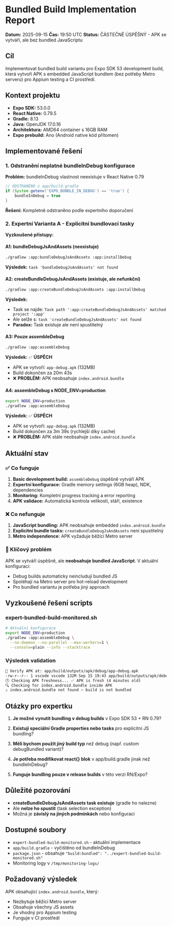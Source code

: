 # Bundled Build Implementation Report

**Datum:** 2025-09-15
**Čas:** 19:50 UTC
**Status:** ČÁSTEČNĚ ÚSPĚŠNÝ - APK se vytváří, ale bez bundled JavaScriptu

## Cíl

Implementovat bundled build variantu pro Expo SDK 53 development build, která vytvoří APK s embedded JavaScript bundlem (bez potřeby Metro serveru) pro Appium testing a CI prostředí.

## Kontext projektu

- **Expo SDK:** 53.0.0
- **React Native:** 0.79.5
- **Gradle:** 8.13
- **Java:** OpenJDK 17.0.16
- **Architektura:** AMD64 container s 16GB RAM
- **Expo prebuild:** Ano (Android native kód přítomen)

## Implementované řešení

### 1. Odstranění neplatné bundleInDebug konfigurace

**Problém:** bundleInDebug vlastnost neexistuje v React Native 0.79
```gradle
// ODSTRANĚNO z app/build.gradle
if (System.getenv('EXPO_BUNDLE_IN_DEBUG') == 'true') {
    bundleInDebug = true
}
```

**Řešení:** Kompletně odstraněno podle expertního doporučení

### 2. Expertní Varianta A - Explicitní bundlovací tasky

**Vyzkoušené přístupy:**

#### A1: bundleDebugJsAndAssets (neexistuje)
```bash
./gradlew :app:bundleDebugJsAndAssets :app:installDebug
```
**Výsledek:** `task 'bundleDebugJsAndAssets' not found`

#### A2: createBundleDebugJsAndAssets (existuje, ale nefunkční)
```bash
./gradlew :app:createBundleDebugJsAndAssets :app:installDebug
```
**Výsledek:**
- Task se najde: `Task path ':app:createBundleDebugJsAndAssets' matched project ':app'`
- Ale selže s: `task 'createBundleDebugJsAndAssets' not found`
- **Paradox:** Task existuje ale není spustitelný

#### A3: Pouze assembleDebug
```bash
./gradlew :app:assembleDebug
```
**Výsledek:** ✅ **ÚSPĚCH**
- APK se vytvoří: `app-debug.apk` (132MB)
- Build dokončen za 20m 43s
- ❌ **PROBLÉM:** APK neobsahuje `index.android.bundle`

#### A4: assembleDebug s NODE_ENV=production
```bash
export NODE_ENV=production
./gradlew :app:assembleDebug
```
**Výsledek:** ✅ **ÚSPĚCH**
- APK se vytvoří: `app-debug.apk` (132MB)
- Build dokončen za 3m 39s (rychlejší díky cache)
- ❌ **PROBLÉM:** APK stále neobsahuje `index.android.bundle`

## Aktuální stav

### ✅ Co funguje
1. **Basic development build:** `assembleDebug` úspěšně vytváří APK
2. **Expertní konfigurace:** Gradle memory settings (6GB heap), NDK, dependencies
3. **Monitoring:** Kompletní progress tracking a error reporting
4. **APK validace:** Automatická kontrola velikosti, stáří, existence

### ❌ Co nefunguje
1. **JavaScript bundling:** APK neobsahuje embedded `index.android.bundle`
2. **Explicitní bundle tasks:** `createBundleDebugJsAndAssets` není spustitelný
3. **Metro independence:** APK vyžaduje běžící Metro server

### 🤔 Klíčový problém

APK se vytváří úspěšně, ale **neobsahuje bundled JavaScript**. V aktuální konfiguraci:
- Debug builds automaticky neincludují bundled JS
- Spoléhají na Metro server pro hot-reload development
- Pro bundled variantu je potřeba jiný approach

## Vyzkoušené řešení scripts

### expert-bundled-build-monitored.sh
```bash
# Aktuální konfigurace
export NODE_ENV=production
./gradlew :app:assembleDebug \
  --no-daemon --no-parallel --max-workers=1 \
  --console=plain --info --stacktrace
```

### Výsledek validation
```bash
🎯 Verify APK at: app/build/outputs/apk/debug/app-debug.apk
-rw-r--r-- 1 vscode vscode 132M Sep 15 19:43 app/build/outputs/apk/debug/app-debug.apk
🕐 Checking APK freshness... ✅ APK is fresh (4 minutes old)
🔍 Checking for index.android.bundle inside APK
⚠️ index.android.bundle not found – build is not bundled
```

## Otázky pro expertku

1. **Je možné vynutit bundling v debug builds** v Expo SDK 53 + RN 0.79?

2. **Existují speciální Gradle properties nebo tasks** pro explicitní JS bundling?

3. **Měli bychom použít jiný build typ** než debug (např. custom debugBundled variant)?

4. **Je potřeba modifikovat react{} blok** v app/build.gradle jinak než bundleInDebug?

5. **Funguje bundling pouze v release builds** v této verzi RN/Expo?

## Důležité pozorování

- **createBundleDebugJsAndAssets task existuje** (gradle ho nalezne)
- Ale **nelze ho spustit** (task selection exception)
- Možná je **závislý na jiných podmínkách** nebo konfiguraci

## Dostupné soubory

- `expert-bundled-build-monitored.sh` - aktuální implementace
- `app/build.gradle` - vyčištěno od bundleInDebug
- `package.json` - obsahuje `"build:bundled": "../expert-bundled-build-monitored.sh"`
- Monitoring logy v `/tmp/monitoring-logs/`

## Požadovaný výsledek

APK obsahující `index.android.bundle`, který:
- Nezbytuje běžící Metro server
- Obsahuje všechny JS assets
- Je vhodný pro Appium testing
- Funguje v CI prostředí